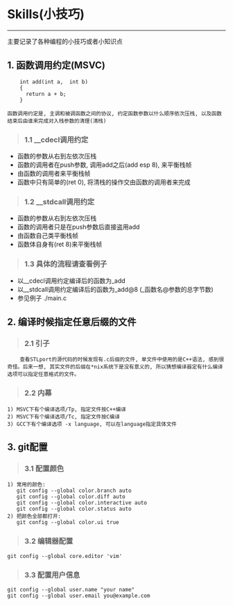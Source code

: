 # **Skills(小技巧)** #
***
主要记录了各种编程的小技巧或者小知识点


## **1. 函数调用约定(MSVC)** ##
        int add(int a,  int b)  
        {  
          return a + b;  
        }  

    函数调用约定是, 主调和被调函数之间的协议, 约定函数参数以什么顺序依次压栈, 以及函数结束后由谁来完成对入栈参数的清理(清栈)
> ### **1.1 __cdecl调用约定** ###
* 函数的参数从右到左依次压栈
* 函数的调用者在push参数, 调用add之后(add esp 8), 来平衡栈帧
* 由函数的调用者来平衡栈帧
* 函数中只有简单的(ret 0), 将清栈的操作交由函数的调用者来完成 

> ### **1.2 __stdcall调用约定** ###
* 函数的参数从右到左依次压栈
* 函数的调用者只是在push参数后直接盗用add
* 由函数自己类平衡栈帧
* 函数体自身有(ret 8)来平衡栈帧

> ### **1.3 具体的流程请查看例子** ###
* 以__cdecl调用约定编译后的函数为_add
* 以__stdcall调用约定编译后的函数为_add@8 (_函数名@参数的总字节数)
* 参见例子 ./main.c 



## **2. 编译时候指定任意后缀的文件** ##
> ### **2.1 引子** ###
        查看STLport的源代码的时候发现有.c后缀的文件, 单文件中使用的是C++语法, 感到很奇怪。后来一想, 其实文件的后缀在*nix系统下是没有意义的, 所以猜想编译器定有什么编译选项可以指定任意格式的文件。

> ### **2.2 内幕** ###
    1) MSVC下有个编译选项/Tp, 指定文件按C++编译
    2) MSVC下有个编译选项/Tc, 指定文件按C编译
    3) GCC下有个编译选项 -x language, 可以在language指定具体文件 



## **3. git配置** ##
> ### **3.1 配置颜色** ###
    1) 常用的颜色:  
       git config --global color.branch auto  
       git config --global color.diff auto  
       git config --global color.interactive auto  
       git config --global color.status auto  
    2) 把颜色全部都打开: 
       git config --global color.ui true
> ### **3.2 编辑器配置** ###
    git config --global core.editor 'vim'
> ### **3.3 配置用户信息** ###
    git config --global user.name "your name"
    git config --global user.email you@example.com
